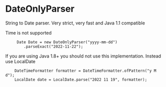 # DateOnlyParser

String to Date parser. Very strict, very fast and Java 1.1 compatible

Time is not supported

		 Date Date = new DateOnlyParser("yyyy-mm-dd")
		 	.parseExact("2022-11-22");

If you are using Java 1.8+ you should not use this implementation. Instead use LocalDate

		DateTimeFormatter formatter = DateTimeFormatter.ofPattern("y M d");
		LocalDate date = LocalDate.parse("2022 11 19", formatter);

